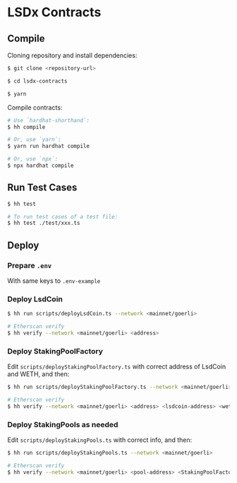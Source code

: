 # LSDx Contracts

## Compile

Cloning repository and install dependencies:

```sh
$ git clone <repository-url>

$ cd lsdx-contracts

$ yarn
```
Compile contracts:

```sh
# Use `hardhat-shorthand`:
$ hh compile

# Or, use `yarn`:
$ yarn run hardhat compile

# Or, use `npx`:
$ npx hardhat compile
```

## Run Test Cases

```sh
$ hh test

# To run test cases of a test file:
$ hh test ./test/xxx.ts
```

## Deploy

### Prepare `.env` 

With same keys to `.env-example`

### Deploy LsdCoin

```sh
$ hh run scripts/deployLsdCoin.ts --network <mainnet/goerli>

# Etherscan verify
$ hh verify --network <mainnet/goerli> <address>
```

### Deploy StakingPoolFactory

Edit `scripts/deployStakingPoolFactory.ts` with correct address of LsdCoin and WETH, and then:

```sh
$ hh run scripts/deployStakingPoolFactory.ts --network <mainnet/goerli>

# Etherscan verify
$ hh verify --network <mainnet/goerli> <address> <lsdcoin-address> <weth-address>
```

### Deploy StakingPools as needed

Edit `scripts/deployStakingPools.ts` with correct info, and then:

```sh
$ hh run scripts/deployStakingPools.ts --network <mainnet/goerli>

# Etherscan verify
$ hh verify --network <mainnet/goerli> <pool-address> <StakingPoolFactory-address> <lsdcoin-address> <staking-token-address | weth-address> <round-duration-in-days>
```